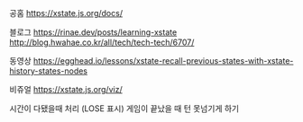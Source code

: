 공홈
https://xstate.js.org/docs/

블로그
https://rinae.dev/posts/learning-xstate
http://blog.hwahae.co.kr/all/tech/tech-tech/6707/

동영상
https://egghead.io/lessons/xstate-recall-previous-states-with-xstate-history-states-nodes

비쥬얼
https://xstate.js.org/viz/

<!-- 해야할일 -->

시간이 다됐을때 처리 (LOSE 표시)
게임이 끝났을 때 턴 못넘기게 하기
